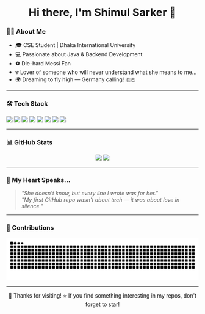 <h1 align="center">Hi there, I'm Shimul Sarker 👋</h1>


### 🧑‍💻 About Me
- 🎓 CSE Student | Dhaka International University  
- 💻 Passionate about Java & Backend Development  
- ⚽ Die-hard Messi Fan  
- 💔 Lover of someone who will never understand what she means to me...  
- 🌍 Dreaming to fly high — Germany calling! 🇩🇪

---

### 🛠️ Tech Stack
<p>
  <img src="https://img.shields.io/badge/Java-ED8B00?style=for-the-badge&logo=java&logoColor=white"/>
  <img src="https://img.shields.io/badge/C-A8B9CC?style=for-the-badge&logo=c&logoColor=black"/>
  <img src="https://img.shields.io/badge/C++-00599C?style=for-the-badge&logo=c%2B%2B&logoColor=white"/>
  <img src="https://img.shields.io/badge/Python-3776AB?style=for-the-badge&logo=python&logoColor=white"/>
  <img src="https://img.shields.io/badge/HTML5-E34F26?style=for-the-badge&logo=html5&logoColor=white"/>
  <img src="https://img.shields.io/badge/CSS3-1572B6?style=for-the-badge&logo=css3&logoColor=white"/>
  <img src="https://img.shields.io/badge/JavaScript-F7DF1E?style=for-the-badge&logo=javascript&logoColor=black"/>
  <img src="https://img.shields.io/badge/MySQL-4479A1?style=for-the-badge&logo=mysql&logoColor=white"/>
</p>

---

### 📊 GitHub Stats
<p align="center">
  <img src="https://github-readme-stats.vercel.app/api?username=shimulsarker10&show_icons=true&theme=tokyonight" height="170">
  <img src="https://github-readme-stats.vercel.app/api/top-langs/?username=shimulsarker10&layout=compact&theme=tokyonight" height="170">
</p>

---

### 🖤 My Heart Speaks...
> *"She doesn't know, but every line I wrote was for her."*  
> *"My first GitHub repo wasn't about tech — it was about love in silence."*
---

### 🌟 Contributions  
![snake gif](https://github.com/shimulsarker10/shimulsarker10/blob/output/github-contribution-grid-snake.svg)

---
<p align="center">
  🧡 Thanks for visiting!  
  ⭐ If you find something interesting in my repos, don't forget to star!
</p>
